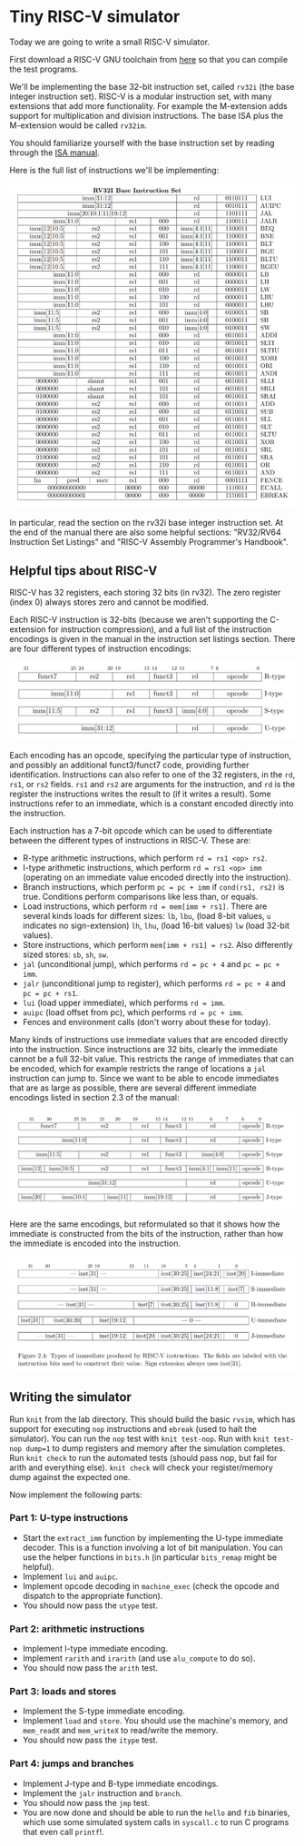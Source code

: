 # Tiny RISC-V simulator

Today we are going to write a small RISC-V simulator.

First download a RISC-V GNU toolchain from
[here](https://github.com/zyedidia/riscv-gnu-toolchain-prebuilt/releases/tag/v1)
so that you can compile the test programs.

We'll be implementing the base 32-bit instruction set, called `rv32i` (the base
integer instruction set). RISC-V is a modular instruction set, with many
extensions that add more functionality. For example the M-extension adds
support for multiplication and division instructions. The base ISA plus the
M-extension would be called `rv32im`.

You should familiarize yourself with the base instruction set by reading through
the [ISA manual](https://www.scs.stanford.edu/~zyedidia/docs/riscv-spec.pdf).

Here is the full list of instructions we'll be implementing:

![riscv-inst](img/riscv-inst.png)

In particular, read the section on the rv32i base integer instruction set. At
the end of the manual there are also some helpful sections: "RV32/RV64
Instruction Set Listings" and "RISC-V Assembly Programmer's Handbook".

## Helpful tips about RISC-V

RISC-V has 32 registers, each storing 32 bits (in rv32). The zero register
(index 0) always stores zero and cannot be modified.

Each RISC-V instruction is 32-bits (because we aren't supporting the
C-extension for instruction compression), and a full list of the instruction
encodings is given in the manual in the instruction set listings section. There
are four different types of instruction encodings:

![riscv-encoding](img/riscv-encoding.png)

Each encoding has an opcode, specifying the particular type of instruction, and
possibly an additional funct3/funct7 code, providing further identification.
Instructions can also refer to one of the 32 registers, in the `rd`, `rs1`, or
`rs2` fields. `rs1` and `rs2` are arguments for the instruction, and `rd` is
the register the instructions writes the result to (if it writes a result).
Some instructions refer to an immediate, which is a constant encoded directly
into the instruction.

Each instruction has a 7-bit opcode which can be used to differentiate between
the different types of instructions in RISC-V. These are:

* R-type arithmetic instructions, which perform `rd = rs1 <op> rs2`.
* I-type arithmetic instructions, which perform `rd = rs1 <op> imm` (operating
  on an immediate value encoded directly into the instruction).
* Branch instructions, which perform `pc = pc + imm` if `cond(rs1, rs2)` is
  true. Conditions perform comparisons like less than, or equals.
* Load instructions, which perform `rd = mem[imm + rs1]`. There are several
  kinds loads for different sizes: `lb`, `lbu`, (load 8-bit values, `u`
  indicates no sign-extension) `lh`, `lhu`, (load 16-bit values) `lw` (load
  32-bit values).
* Store instructions, which perform `mem[imm + rs1] = rs2`. Also differently
  sized stores: `sb`, `sh`, `sw`.
* `jal` (unconditional jump), which performs `rd = pc + 4` and `pc = pc + imm`.
* `jalr` (unconditional jump to register), which performs `rd = pc + 4` and `pc = pc + rs1`.
* `lui` (load upper immediate), which performs `rd = imm`.
* `auipc` (load offset from pc), which performs `rd = pc + imm`.
* Fences and environment calls (don't worry about these for today).

Many kinds of instructions use immediate values that are encoded directly into
the instruction. Since instructions are 32 bits, clearly the immediate cannot
be a full 32-bit value. This restricts the range of immediates that can be
encoded, which for example restricts the range of locations a `jal` instruction
can jump to. Since we want to be able to encode immediates that are as large as
possible, there are several different immediate encodings listed in section 2.3
of the manual:

![riscv-imm-encoding](img/riscv-imm-encoding.png)

Here are the same encodings, but reformulated so that it shows how the
immediate is constructed from the bits of the instruction, rather than how the
immediate is encoded into the instruction.

![riscv-imm-encoding2](img/riscv-imm-encoding2.png)

## Writing the simulator

Run `knit` from the lab directory. This should build the basic `rvsim`, which
has support for executing `nop` instructions and `ebreak` (used to halt the
simulator). You can run the `nop` test with `knit test-nop`. Run with `knit
test-nop dump=1` to dump registers and memory after the simulation completes.
Run `knit check` to run the automated tests (should pass nop, but fail for
arith and everything else). `knit check` will check your register/memory dump
against the expected one.

Now implement the following parts:

### Part 1: U-type instructions

* Start the `extract_imm` function by implementing the U-type immediate
  decoder. This is a function involving a lot of bit manipulation. You can use
  the helper functions in `bits.h` (in particular `bits_remap` might be
  helpful).
* Implement `lui` and `auipc`.
* Implement opcode decoding in `machine_exec` (check the opcode and dispatch to
  the appropriate function).
* You should now pass the `utype` test.

### Part 2: arithmetic instructions

* Implement I-type immediate encoding.
* Implement `rarith` and `irarith` (and use `alu_compute` to do so).
* You should now pass the `arith` test.

### Part 3: loads and stores

* Implement the S-type immediate encoding.
* Implement `load` and `store`. You should use the machine's memory, and
  `mem_readX` and `mem_writeX` to read/write the memory.
* You should now pass the `itype` test.

### Part 4: jumps and branches

* Implement J-type and B-type immediate encodings.
* Implement the `jalr` instruction and `branch`.
* You should now pass the `jmp` test.
* You are now done and should be able to run the `hello` and `fib` binaries,
  which use some simulated system calls in `syscall.c` to run C programs that
  even call `printf`!.
